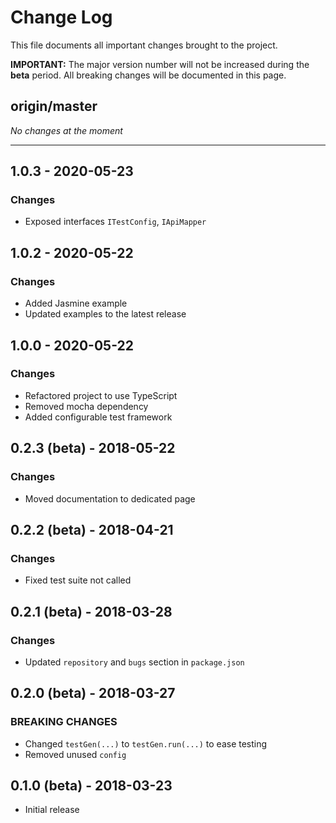 # Change Log

This file documents all important changes brought to the project.

**IMPORTANT:** The major version number will not be increased during the **beta** period.
All breaking changes will be documented in this page.

## origin/master

*No changes at the moment*

---

## 1.0.3 - 2020-05-23

### Changes
  - Exposed interfaces `ITestConfig`, `IApiMapper`

## 1.0.2 - 2020-05-22

### Changes
  - Added Jasmine example
  - Updated examples to the latest release

## 1.0.0 - 2020-05-22

### Changes
  - Refactored project to use TypeScript
  - Removed mocha dependency
  - Added configurable test framework

## 0.2.3 (beta) - 2018-05-22

### Changes
  - Moved documentation to dedicated page

## 0.2.2 (beta) - 2018-04-21

### Changes
  - Fixed test suite not called

## 0.2.1 (beta) - 2018-03-28

### Changes
  - Updated `repository` and `bugs` section in `package.json`

## 0.2.0 (beta) - 2018-03-27

### BREAKING CHANGES
  - Changed `testGen(...)` to `testGen.run(...)` to ease testing
  - Removed unused `config`

## 0.1.0 (beta) - 2018-03-23
  - Initial release
